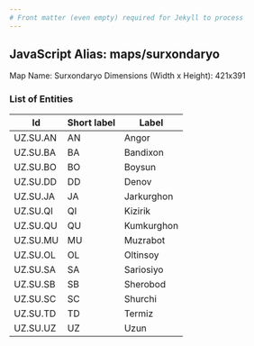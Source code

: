 ```yaml
---
# Front matter (even empty) required for Jekyll to process
---
```


## JavaScript Alias: maps/surxondaryo

Map Name: Surxondaryo
Dimensions (Width x Height): 421x391





### List of Entities

 Id | Short label | Label
---|---|---
UZ.SU.AN|AN|Angor
UZ.SU.BA|BA|Bandixon
UZ.SU.BO|BO|Boysun
UZ.SU.DD|DD|Denov
UZ.SU.JA|JA|Jarkurghon
UZ.SU.QI|QI|Kizirik
UZ.SU.QU|QU|Kumkurghon
UZ.SU.MU|MU|Muzrabot
UZ.SU.OL|OL|Oltinsoy
UZ.SU.SA|SA|Sariosiyo
UZ.SU.SB|SB|Sherobod
UZ.SU.SC|SC|Shurchi
UZ.SU.TD|TD|Termiz
UZ.SU.UZ|UZ|Uzun